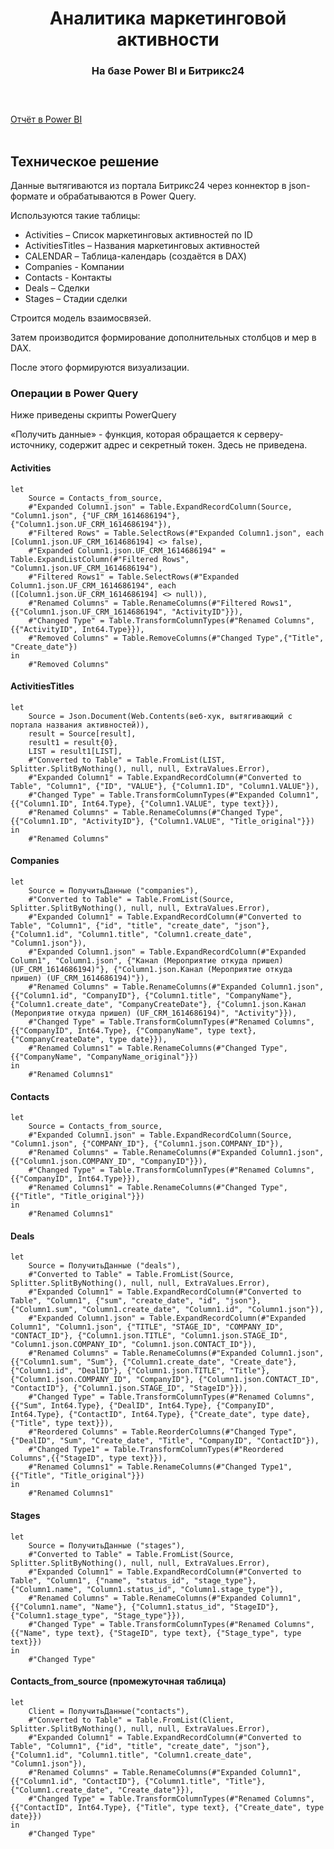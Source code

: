 <h1 align="center">Аналитика маркетинговой активности</h>
<h3 align="center">На базе Power BI и Битрикс24</h> 
<br><br>

# #
[Отчёт в Power BI](https://app.powerbi.com/view?r=eyJrIjoiY2MwNzY5ZDQtMDFiNi00NmZlLWFlNzItNzY0MzAxZmFiZTNiIiwidCI6IjA1ZjZlMTJjLWFlYmMtNDFjMi05ZDliLTRmOTJlMzg3NzUxMCIsImMiOjl9)
<br><br>

## Техническое решение

Данные вытягиваются из портала Битрикс24 через коннектор в json-формате и обрабатываются в Power Query.

Используются такие таблицы:

- Activities – Список маркетинговых активностей по ID
- ActivitiesTitles – Названия маркетинговых активностей
- CALENDAR – Таблица-календарь (создаётся в DAX)
- Companies - Компании
- Contacts - Контакты
- Deals – Сделки
- Stages – Стадии сделки

Строится модель взаимосвязей.

Затем производится формирование дополнительных столбцов и мер в DAX.

После этого формируются визуализации.


### Операции в Power Query


Ниже приведены скрипты PowerQuery

«Получить данные» - функция, которая обращается к серверу-источнику, содержит адрес и секретный токен. Здесь не приведена. 


#### Activities
~~~
let
    Source = Contacts_from_source,
    #"Expanded Column1.json" = Table.ExpandRecordColumn(Source, "Column1.json", {"UF_CRM_1614686194"}, {"Column1.json.UF_CRM_1614686194"}),
    #"Filtered Rows" = Table.SelectRows(#"Expanded Column1.json", each [Column1.json.UF_CRM_1614686194] <> false),
    #"Expanded Column1.json.UF_CRM_1614686194" = Table.ExpandListColumn(#"Filtered Rows", "Column1.json.UF_CRM_1614686194"),
    #"Filtered Rows1" = Table.SelectRows(#"Expanded Column1.json.UF_CRM_1614686194", each ([Column1.json.UF_CRM_1614686194] <> null)),
    #"Renamed Columns" = Table.RenameColumns(#"Filtered Rows1",{{"Column1.json.UF_CRM_1614686194", "ActivityID"}}),
    #"Changed Type" = Table.TransformColumnTypes(#"Renamed Columns",{{"ActivityID", Int64.Type}}),
    #"Removed Columns" = Table.RemoveColumns(#"Changed Type",{"Title", "Create_date"})
in
    #"Removed Columns"
~~~

#### ActivitiesTitles
```
let
    Source = Json.Document(Web.Contents(веб-хук, вытягивающий с портала названия активностей)),
    result = Source[result],
    result1 = result{0},
    LIST = result1[LIST],
    #"Converted to Table" = Table.FromList(LIST, Splitter.SplitByNothing(), null, null, ExtraValues.Error),
    #"Expanded Column1" = Table.ExpandRecordColumn(#"Converted to Table", "Column1", {"ID", "VALUE"}, {"Column1.ID", "Column1.VALUE"}),
    #"Changed Type" = Table.TransformColumnTypes(#"Expanded Column1",{{"Column1.ID", Int64.Type}, {"Column1.VALUE", type text}}),
    #"Renamed Columns" = Table.RenameColumns(#"Changed Type",{{"Column1.ID", "ActivityID"}, {"Column1.VALUE", "Title_original"}})
in
    #"Renamed Columns"
```

#### Companies 
~~~
let
    Source = ПолучитьДанные ("companies"),
    #"Converted to Table" = Table.FromList(Source, Splitter.SplitByNothing(), null, null, ExtraValues.Error),
    #"Expanded Column1" = Table.ExpandRecordColumn(#"Converted to Table", "Column1", {"id", "title", "create_date", "json"}, {"Column1.id", "Column1.title", "Column1.create_date", "Column1.json"}),
    #"Expanded Column1.json" = Table.ExpandRecordColumn(#"Expanded Column1", "Column1.json", {"Канал (Мероприятие откуда пришел) (UF_CRM_1614686194)"}, {"Column1.json.Канал (Мероприятие откуда пришел) (UF_CRM_1614686194)"}),
    #"Renamed Columns" = Table.RenameColumns(#"Expanded Column1.json",{{"Column1.id", "CompanyID"}, {"Column1.title", "CompanyName"}, {"Column1.create_date", "CompanyCreateDate"}, {"Column1.json.Канал (Мероприятие откуда пришел) (UF_CRM_1614686194)", "Activity"}}),
    #"Changed Type" = Table.TransformColumnTypes(#"Renamed Columns",{{"CompanyID", Int64.Type}, {"CompanyName", type text}, {"CompanyCreateDate", type date}}),
    #"Renamed Columns1" = Table.RenameColumns(#"Changed Type",{{"CompanyName", "CompanyName_original"}})
in
    #"Renamed Columns1"
~~~

#### Contacts 
~~~
let
    Source = Contacts_from_source,
    #"Expanded Column1.json" = Table.ExpandRecordColumn(Source, "Column1.json", {"COMPANY_ID"}, {"Column1.json.COMPANY_ID"}),
    #"Renamed Columns" = Table.RenameColumns(#"Expanded Column1.json",{{"Column1.json.COMPANY_ID", "CompanyID"}}),
    #"Changed Type" = Table.TransformColumnTypes(#"Renamed Columns",{{"CompanyID", Int64.Type}}),
    #"Renamed Columns1" = Table.RenameColumns(#"Changed Type",{{"Title", "Title_original"}})
in
    #"Renamed Columns1"
~~~

#### Deals
~~~
let
    Source = ПолучитьДанные ("deals"),
    #"Converted to Table" = Table.FromList(Source, Splitter.SplitByNothing(), null, null, ExtraValues.Error),
    #"Expanded Column1" = Table.ExpandRecordColumn(#"Converted to Table", "Column1", {"sum", "create_date", "id", "json"}, {"Column1.sum", "Column1.create_date", "Column1.id", "Column1.json"}),
    #"Expanded Column1.json" = Table.ExpandRecordColumn(#"Expanded Column1", "Column1.json", {"TITLE", "STAGE_ID", "COMPANY_ID", "CONTACT_ID"}, {"Column1.json.TITLE", "Column1.json.STAGE_ID", "Column1.json.COMPANY_ID", "Column1.json.CONTACT_ID"}),
    #"Renamed Columns" = Table.RenameColumns(#"Expanded Column1.json",{{"Column1.sum", "Sum"}, {"Column1.create_date", "Create_date"}, {"Column1.id", "DealID"}, {"Column1.json.TITLE", "Title"}, {"Column1.json.COMPANY_ID", "CompanyID"}, {"Column1.json.CONTACT_ID", "ContactID"}, {"Column1.json.STAGE_ID", "StageID"}}),
    #"Changed Type" = Table.TransformColumnTypes(#"Renamed Columns",{{"Sum", Int64.Type}, {"DealID", Int64.Type}, {"CompanyID", Int64.Type}, {"ContactID", Int64.Type}, {"Create_date", type date}, {"Title", type text}}),
    #"Reordered Columns" = Table.ReorderColumns(#"Changed Type",{"DealID", "Sum", "Create_date", "Title", "CompanyID", "ContactID"}),
    #"Changed Type1" = Table.TransformColumnTypes(#"Reordered Columns",{{"StageID", type text}}),
    #"Renamed Columns1" = Table.RenameColumns(#"Changed Type1",{{"Title", "Title_original"}})
in
    #"Renamed Columns1"
~~~

#### Stages
~~~
let
    Source = ПолучитьДанные ("stages"),
    #"Converted to Table" = Table.FromList(Source, Splitter.SplitByNothing(), null, null, ExtraValues.Error),
    #"Expanded Column1" = Table.ExpandRecordColumn(#"Converted to Table", "Column1", {"name", "status_id", "stage_type"}, {"Column1.name", "Column1.status_id", "Column1.stage_type"}),
    #"Renamed Columns" = Table.RenameColumns(#"Expanded Column1",{{"Column1.name", "Name"}, {"Column1.status_id", "StageID"}, {"Column1.stage_type", "Stage_type"}}),
    #"Changed Type" = Table.TransformColumnTypes(#"Renamed Columns",{{"Name", type text}, {"StageID", type text}, {"Stage_type", type text}})
in
    #"Changed Type"
~~~

#### Contacts_from_source (промежуточная таблица)
~~~
let
    Client = ПолучитьДанные("contacts"),
    #"Converted to Table" = Table.FromList(Client, Splitter.SplitByNothing(), null, null, ExtraValues.Error),
    #"Expanded Column1" = Table.ExpandRecordColumn(#"Converted to Table", "Column1", {"id", "title", "create_date", "json"}, {"Column1.id", "Column1.title", "Column1.create_date", "Column1.json"}),
    #"Renamed Columns" = Table.RenameColumns(#"Expanded Column1",{{"Column1.id", "ContactID"}, {"Column1.title", "Title"}, {"Column1.create_date", "Create_date"}}),
    #"Changed Type" = Table.TransformColumnTypes(#"Renamed Columns",{{"ContactID", Int64.Type}, {"Title", type text}, {"Create_date", type date}})
in
    #"Changed Type"
~~~
